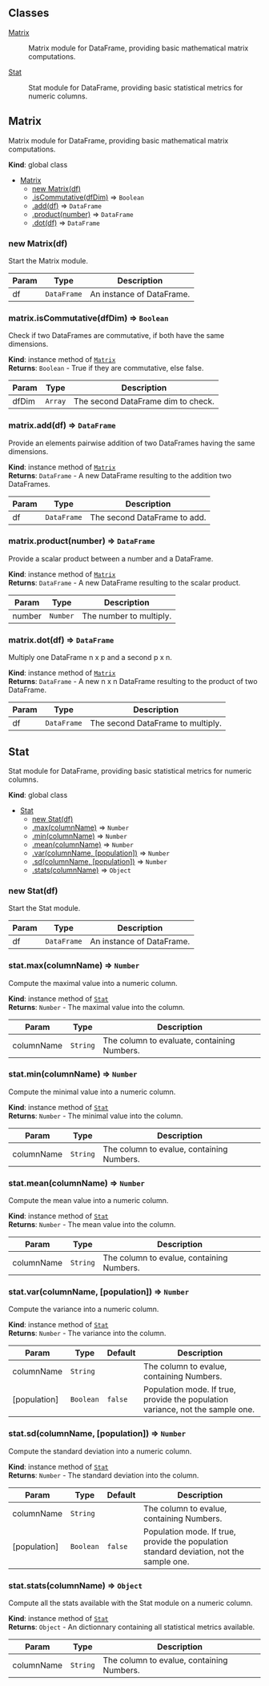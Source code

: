 ## Classes

<dl>
<dt><a href="#Matrix">Matrix</a></dt>
<dd><p>Matrix module for DataFrame, providing basic mathematical matrix computations.</p>
</dd>
<dt><a href="#Stat">Stat</a></dt>
<dd><p>Stat module for DataFrame, providing basic statistical metrics for numeric columns.</p>
</dd>
</dl>

<a name="Matrix"></a>

## Matrix
Matrix module for DataFrame, providing basic mathematical matrix computations.

**Kind**: global class  

* [Matrix](#Matrix)
    * [new Matrix(df)](#new_Matrix_new)
    * [.isCommutative(dfDim)](#Matrix+isCommutative) ⇒ <code>Boolean</code>
    * [.add(df)](#Matrix+add) ⇒ <code>DataFrame</code>
    * [.product(number)](#Matrix+product) ⇒ <code>DataFrame</code>
    * [.dot(df)](#Matrix+dot) ⇒ <code>DataFrame</code>

<a name="new_Matrix_new"></a>

### new Matrix(df)
Start the Matrix module.


| Param | Type | Description |
| --- | --- | --- |
| df | <code>DataFrame</code> | An instance of DataFrame. |

<a name="Matrix+isCommutative"></a>

### matrix.isCommutative(dfDim) ⇒ <code>Boolean</code>
Check if two DataFrames are commutative, if both have the same dimensions.

**Kind**: instance method of <code>[Matrix](#Matrix)</code>  
**Returns**: <code>Boolean</code> - True if they are commutative, else false.  

| Param | Type | Description |
| --- | --- | --- |
| dfDim | <code>Array</code> | The second DataFrame dim to check. |

<a name="Matrix+add"></a>

### matrix.add(df) ⇒ <code>DataFrame</code>
Provide an elements pairwise addition of two DataFrames having the same dimensions.

**Kind**: instance method of <code>[Matrix](#Matrix)</code>  
**Returns**: <code>DataFrame</code> - A new DataFrame resulting to the addition two DataFrames.  

| Param | Type | Description |
| --- | --- | --- |
| df | <code>DataFrame</code> | The second DataFrame to add. |

<a name="Matrix+product"></a>

### matrix.product(number) ⇒ <code>DataFrame</code>
Provide a scalar product between a number and a DataFrame.

**Kind**: instance method of <code>[Matrix](#Matrix)</code>  
**Returns**: <code>DataFrame</code> - A new DataFrame resulting to the scalar product.  

| Param | Type | Description |
| --- | --- | --- |
| number | <code>Number</code> | The number to multiply. |

<a name="Matrix+dot"></a>

### matrix.dot(df) ⇒ <code>DataFrame</code>
Multiply one DataFrame n x p and a second p x n.

**Kind**: instance method of <code>[Matrix](#Matrix)</code>  
**Returns**: <code>DataFrame</code> - A new n x n DataFrame resulting to the product of two DataFrame.  

| Param | Type | Description |
| --- | --- | --- |
| df | <code>DataFrame</code> | The second DataFrame to multiply. |

<a name="Stat"></a>

## Stat
Stat module for DataFrame, providing basic statistical metrics for numeric columns.

**Kind**: global class  

* [Stat](#Stat)
    * [new Stat(df)](#new_Stat_new)
    * [.max(columnName)](#Stat+max) ⇒ <code>Number</code>
    * [.min(columnName)](#Stat+min) ⇒ <code>Number</code>
    * [.mean(columnName)](#Stat+mean) ⇒ <code>Number</code>
    * [.var(columnName, [population])](#Stat+var) ⇒ <code>Number</code>
    * [.sd(columnName, [population])](#Stat+sd) ⇒ <code>Number</code>
    * [.stats(columnName)](#Stat+stats) ⇒ <code>Object</code>

<a name="new_Stat_new"></a>

### new Stat(df)
Start the Stat module.


| Param | Type | Description |
| --- | --- | --- |
| df | <code>DataFrame</code> | An instance of DataFrame. |

<a name="Stat+max"></a>

### stat.max(columnName) ⇒ <code>Number</code>
Compute the maximal value into a numeric column.

**Kind**: instance method of <code>[Stat](#Stat)</code>  
**Returns**: <code>Number</code> - The maximal value into the column.  

| Param | Type | Description |
| --- | --- | --- |
| columnName | <code>String</code> | The column to evaluate, containing Numbers. |

<a name="Stat+min"></a>

### stat.min(columnName) ⇒ <code>Number</code>
Compute the minimal value into a numeric column.

**Kind**: instance method of <code>[Stat](#Stat)</code>  
**Returns**: <code>Number</code> - The minimal value into the column.  

| Param | Type | Description |
| --- | --- | --- |
| columnName | <code>String</code> | The column to evalue, containing Numbers. |

<a name="Stat+mean"></a>

### stat.mean(columnName) ⇒ <code>Number</code>
Compute the mean value into a numeric column.

**Kind**: instance method of <code>[Stat](#Stat)</code>  
**Returns**: <code>Number</code> - The mean value into the column.  

| Param | Type | Description |
| --- | --- | --- |
| columnName | <code>String</code> | The column to evalue, containing Numbers. |

<a name="Stat+var"></a>

### stat.var(columnName, [population]) ⇒ <code>Number</code>
Compute the variance into a numeric column.

**Kind**: instance method of <code>[Stat](#Stat)</code>  
**Returns**: <code>Number</code> - The variance into the column.  

| Param | Type | Default | Description |
| --- | --- | --- | --- |
| columnName | <code>String</code> |  | The column to evalue, containing Numbers. |
| [population] | <code>Boolean</code> | <code>false</code> | Population mode. If true, provide the population variance, not the sample one. |

<a name="Stat+sd"></a>

### stat.sd(columnName, [population]) ⇒ <code>Number</code>
Compute the standard deviation into a numeric column.

**Kind**: instance method of <code>[Stat](#Stat)</code>  
**Returns**: <code>Number</code> - The standard deviation into the column.  

| Param | Type | Default | Description |
| --- | --- | --- | --- |
| columnName | <code>String</code> |  | The column to evalue, containing Numbers. |
| [population] | <code>Boolean</code> | <code>false</code> | Population mode. If true, provide the population standard deviation, not the sample one. |

<a name="Stat+stats"></a>

### stat.stats(columnName) ⇒ <code>Object</code>
Compute all the stats available with the Stat module on a numeric column.

**Kind**: instance method of <code>[Stat](#Stat)</code>  
**Returns**: <code>Object</code> - An dictionnary containing all statistical metrics available.  

| Param | Type | Description |
| --- | --- | --- |
| columnName | <code>String</code> | The column to evalue, containing Numbers. |

